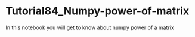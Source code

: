 # Tutorial84_Numpy-power-of-matrix
In this notebook you will get to know about numpy power of a matrix
